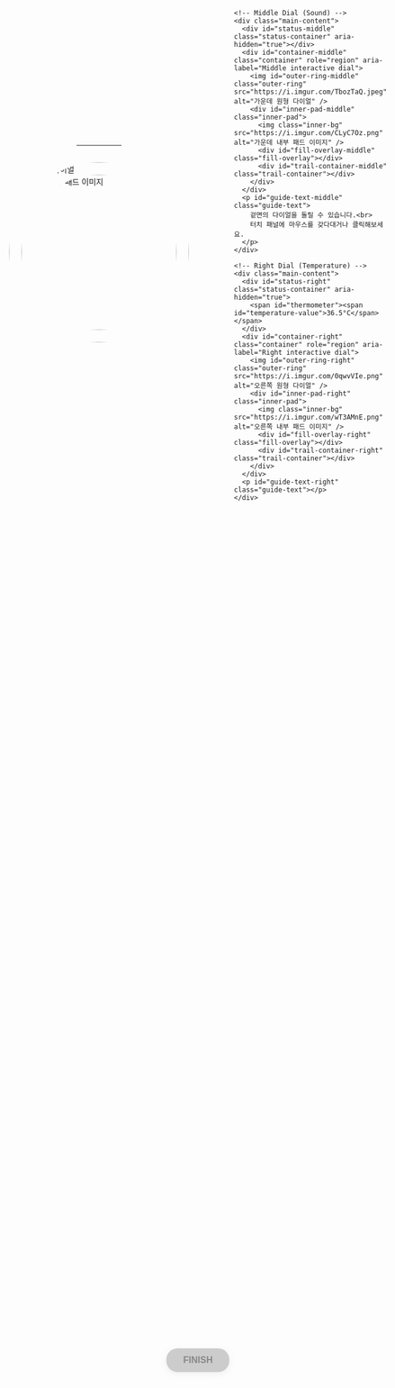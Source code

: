 <!DOCTYPE html>
<html lang="ko">
<head>
  <meta charset="UTF-8" />
  <meta name="viewport" content="width=device-width, initial-scale=1.0, user-scalable=no" />
  <title>향기 다이얼 인터페이스</title>
  <style>
    @import url('https://cdn.jsdelivr.net/npm/@fontsource/pretendard@latest/latin-300.css');
    @import url('https://cdn.jsdelivr.net/npm/@fontsource/pretendard@latest/latin-400.css');
    @import url('https://cdn.jsdelivr.net/npm/@fontsource/pretendard@latest/latin-500.css');

    body {
      height: 100vh; margin: 0; padding: 0;
      display: flex; justify-content: center; align-items: center;
      background: #fff;
      font-family: 'Pretendard', -apple-system, BlinkMacSystemFont, system-ui, Roboto, 'Helvetica Neue', Arial, sans-serif;
      color: #555; user-select: none; overflow: hidden;
    }
    
    /* 메인 화면 */
    #main-screen {
      display: flex;
      flex-direction: column;
      align-items: center;
      justify-content: center;
      width: 100%;
      height: 100%;
    }
    
    #page-container {
      display: flex; justify-content: center; align-items: center; gap: 80px;
    }
    
    /* Finish 버튼 */
    #finish-button {
      position: fixed;
      bottom: 30px;
      left: 50%;
      transform: translateX(-50%);
      padding: 12px 30px;
      background: #ccc;
      color: #888;
      border: none;
      border-radius: 20px;
      font-size: 16px;
      font-weight: 600;
      cursor: not-allowed;
      font-family: 'Pretendard', sans-serif;
      box-shadow: 0 3px 12px rgba(204, 204, 204, 0.3);
      transition: all 0.3s ease;
    }
    
    #finish-button.active {
      background: #333;
      color: white;
      cursor: pointer;
      box-shadow: 0 3px 12px rgba(51, 51, 51, 0.3);
    }
    
    #finish-button.active:hover {
      background: #222;
      transform: translateX(-50%) translateY(-2px);
      box-shadow: 0 5px 16px rgba(51, 51, 51, 0.4);
    }
    
    /* 로딩 화면 */
    #loading-screen {
      display: none;
      flex-direction: column;
      justify-content: center;
      align-items: center;
      width: 100%;
      height: 100%;
      background: #fff;
    }
    
    #loading-text {
      font-size: 16px;
      font-weight: 500;
      color: #666;
      margin-bottom: 40px;
    }
    
    /* 흰 화면 */
    #white-screen {
      display: none;
      flex-direction: column;
      justify-content: center;
      align-items: center;
      width: 100%;
      height: 100%;
      background: #fff;
    }
    
    /* 3D 프린팅스러운 애니메이션 */
    .printer-container {
      width: 200px;
      height: 180px;
      position: relative;
    }
    
    /* 흑백 스타일 아이콘들 - 음영 없는 미니멀 스타일 */
    .floating-icon {
      position: absolute;
      width: 20px;
      height: 20px;
      user-select: none;
      pointer-events: none;
      filter: grayscale(1) contrast(1.2);
      opacity: 0.7;
    }
    
    .planet-icon {
      top: 40px;
      left: 60px;
      animation: float-1 3s ease-in-out infinite;
    }
    
    .rocket-icon {
      top: 80px;
      right: 50px;
      animation: float-2 2.8s ease-in-out infinite 0.5s;
    }
    
    .star-icon {
      top: 120px;
      left: 50px;
      animation: float-3 2.5s ease-in-out infinite 1s;
    }
    
    @keyframes float-1 {
      0%, 100% { transform: translateY(0px) rotate(0deg); }
      50% { transform: translateY(-8px) rotate(5deg); }
    }
    
    @keyframes float-2 {
      0%, 100% { transform: translateY(0px) rotate(0deg); }
      50% { transform: translateY(-10px) rotate(8deg); }
    }
    
    @keyframes float-3 {
      0%, 100% { transform: translateY(0px) rotate(0deg) scale(1); }
      50% { transform: translateY(-6px) rotate(-5deg) scale(1.1); }
    }
    
    /* 노즐: 3D 프린팅처럼 레이어별로 움직임 */
    .printer-nozzle {
      width: 8px;
      height: 12px;
      background: #333;
      position: absolute;
      top: 120px;
      left: 96px;
      border-radius: 0 0 4px 4px;
      animation: nozzle-3d-printing 5s ease-in-out;
    }
    
    .printer-nozzle::before {
      content: '';
      position: absolute;
      top: -6px;
      left: -4px;
      width: 16px;
      height: 6px;
      background: #555;
      border-radius: 8px;
    }
    
    /* 병 형태 - 새로운 색상 */
    .bottle-container {
      position: absolute;
      bottom: 40px;
      left: 85px;
      width: 30px;
      height: 80px;
    }
    
    .bottle-shape {
      position: absolute;
      bottom: 0;
      left: 50%;
      transform: translateX(-50%);
      width: 28px;
      height: 0;
      background: #ACB1FF;
      border-radius: 0 0 14px 14px;
      animation: bottle-build 5s ease-out;
    }
    
    /* 3D 프린팅처럼 레이어별로 노즐 움직임 */
    @keyframes nozzle-3d-printing {
      0% { top: 120px; left: 85px; }
      5% { top: 120px; left: 107px; }
      10% { top: 120px; left: 85px; }
      15% { top: 115px; left: 107px; }
      20% { top: 110px; left: 85px; }
      25% { top: 105px; left: 107px; }
      30% { top: 100px; left: 85px; }
      35% { top: 95px; left: 107px; }
      40% { top: 90px; left: 85px; }
      45% { top: 85px; left: 107px; }
      50% { top: 80px; left: 85px; }
      55% { top: 75px; left: 107px; }
      60% { top: 70px; left: 85px; }
      65% { top: 65px; left: 107px; }
      70% { top: 60px; left: 85px; }
      75% { top: 55px; left: 107px; }
      80% { top: 50px; left: 85px; }
      85% { top: 45px; left: 107px; }
      90% { top: 40px; left: 85px; }
      95% { top: 35px; left: 107px; }
      100% { top: 30px; left: 96px; }
    }
    
    @keyframes bottle-build {
      0%, 15% { height: 0; }
      25% { height: 12px; }
      40% { height: 28px; }
      55% { height: 45px; }
      70% { height: 58px; }
      85% { height: 68px; }
      100% { height: 75px; }
    }
    
    /* 완료 화면 */
    #finish-screen {
      display: none;
      flex-direction: column;
      justify-content: center;
      align-items: center;
      width: 100%;
      height: 100%;
      background: #fff;
      padding: 40px;
      box-sizing: border-box;
    }
    
    #result-image {
      max-width: 40%;
      max-height: 35%;
      object-fit: contain;
      margin-bottom: 20px;
      border-radius: 10px;
    }
    
    /* 완성 메시지 */
    #completion-message {
      font-size: 18px;
      font-weight: 500;
      color: #555;
      margin-bottom: 25px;
      text-align: center;
    }
    
    #home-button {
      padding: 12px 30px;
      background: #666;
      color: white;
      border: none;
      border-radius: 20px;
      font-size: 16px;
      font-weight: 600;
      cursor: pointer;
      font-family: 'Pretendard', sans-serif;
      box-shadow: 0 3px 12px rgba(102, 102, 102, 0.3);
      transition: all 0.3s ease;
    }
    
    #home-button:hover {
      background: #555;
      transform: translateY(-2px);
      box-shadow: 0 5px 16px rgba(102, 102, 102, 0.4);
    }

    .main-content { display: flex; flex-direction: column; align-items: center; position: relative; }
    .status-container {
      width: 320px; height: 30px; margin-bottom: 15px;
      display: flex; align-items: center; justify-content: center; gap: 8px;
    }
    .bar {
      width: 8px; background: #9EA4FF; transition: height 0.2s ease, opacity 0.3s ease;
      border-radius: 4px; height: 6px; opacity: 0.15;
    }
    #thermometer { font-size: 18px; font-weight: 500; }
    .waveform-svg { width: 80px; height: 30px; }
    .waveform-path { stroke: #888; stroke-width: 2; fill: none; transition: d 0.1s linear; }

    .container {
      position: relative; width: 320px; height: 320px; margin: 0 auto; user-select: none;
      transition: transform 0.5s ease-out;
    }
    .outer-ring {
      position: absolute; top: 0; left: 0; width: 100%; height: 100%;
      border-radius: 50%; z-index: 2; cursor: grab; user-select: none; -webkit-user-drag: none;
      object-fit: contain; background: transparent; transition: cursor 0.2s;
      transition: transform 0.1s cubic-bezier(0.4, 0.0, 0.2, 1);
    }
    .outer-ring:active { cursor: grabbing; }
    .outer-ring.no-transition { transition: none; }
    .outer-ring.feedback-pulse { 
      animation: detent-pulse 200ms ease-out;
    }
    
    @keyframes detent-pulse {
      0% { transform: scale(1) rotate(var(--current-rotation)); }
      30% { transform: scale(0.99) rotate(var(--current-rotation)); }
      100% { transform: scale(1) rotate(var(--current-rotation)); }
    }
    
    .inner-pad {
      position: absolute; top: 22px; left: 22px; width: 276px; height: 276px;
      border-radius: 50%; overflow: hidden; z-index: 3; pointer-events: auto; cursor: pointer; box-sizing: border-box;
    }
    .inner-bg { width: 100%; height: 100%; display: block; user-select: none; -webkit-user-drag: none; pointer-events: none; }
    .fill-overlay {
      position: absolute; top: 0; left: 0; width: 100%; height: 100%;
      pointer-events: none; z-index: 5; transition: all 0.5s ease-out; background: var(--fill-gradient);
    }
    .trail-container { position: absolute; left: 0; top: 0; width: 100%; height: 100%; pointer-events: none; z-index: 10; }
    .trail-dot {
      position: absolute; border-radius: 50%; background-color: rgba(158,164,255,0.13); pointer-events: none;
      opacity: 1; animation: dot-fade 1.1s cubic-bezier(0.5,1,0.7,1) forwards;
      filter: blur(15px); transform: translate(-50%, -50%); width: 50px; height: 50px; will-change: filter, opacity;
    }
    @keyframes dot-fade { to { opacity: 0; } }

    .guide-text {
      width: 320px; font-weight: 500; text-align: center; font-size: 14px; color: #555;
      user-select: none; line-height: 1.4; margin: 40px auto 15px auto; visibility: hidden;
    }
    #guide-text-middle { visibility: visible; }

    /* 모바일 반응형 */
    @media (max-width: 768px) {
      #page-container {
        flex-direction: column;
        gap: 40px;
      }
      .container {
        width: 280px;
        height: 280px;
      }
      .guide-text {
        width: 280px;
      }
    }
  </style>
</head>
<body>

<!-- 메인 화면 -->
<div id="main-screen">
  <div id="page-container">
    <!-- Left Dial (Vibration with waveform) -->
    <div class="main-content">
      <div id="status-left" class="status-container" aria-hidden="true">
        <svg id="waveform-svg-left" class="waveform-svg"><path id="waveform-path-left" class="waveform-path" d="M 0 15 L 80 15"></path></svg>
      </div>
      <div id="container-left" class="container" role="region" aria-label="Left interactive dial">
        <img id="outer-ring-left" class="outer-ring" src="https://i.imgur.com/cAtYGyh.png" alt="왼쪽 원형 다이얼" />
        <div id="inner-pad-left" class="inner-pad">
          <img class="inner-bg" src="https://i.imgur.com/daKC5T2.png" alt="왼쪽 내부 패드 이미지" />
          <div id="fill-overlay-left" class="fill-overlay"></div>
          <div id="trail-container-left" class="trail-container"></div>
        </div>
      </div>
      <p id="guide-text-left" class="guide-text"></p>
    </div>

    <!-- Middle Dial (Sound) -->
    <div class="main-content">
      <div id="status-middle" class="status-container" aria-hidden="true"></div>
      <div id="container-middle" class="container" role="region" aria-label="Middle interactive dial">
        <img id="outer-ring-middle" class="outer-ring" src="https://i.imgur.com/TbozTaQ.jpeg" alt="가운데 원형 다이얼" />
        <div id="inner-pad-middle" class="inner-pad">
          <img class="inner-bg" src="https://i.imgur.com/CLyC7Oz.png" alt="가운데 내부 패드 이미지" />
          <div id="fill-overlay-middle" class="fill-overlay"></div>
          <div id="trail-container-middle" class="trail-container"></div>
        </div>
      </div>
      <p id="guide-text-middle" class="guide-text">
        겉면의 다이얼을 돌릴 수 있습니다.<br>
        터치 패널에 마우스를 갖다대거나 클릭해보세요.
      </p>
    </div>

    <!-- Right Dial (Temperature) -->
    <div class="main-content">
      <div id="status-right" class="status-container" aria-hidden="true">
        <span id="thermometer"><span id="temperature-value">36.5°C</span></span>
      </div>
      <div id="container-right" class="container" role="region" aria-label="Right interactive dial">
        <img id="outer-ring-right" class="outer-ring" src="https://i.imgur.com/0qwvVIe.png" alt="오른쪽 원형 다이얼" />
        <div id="inner-pad-right" class="inner-pad">
          <img class="inner-bg" src="https://i.imgur.com/wT3AMnE.png" alt="오른쪽 내부 패드 이미지" />
          <div id="fill-overlay-right" class="fill-overlay"></div>
          <div id="trail-container-right" class="trail-container"></div>
        </div>
      </div>
      <p id="guide-text-right" class="guide-text"></p>
    </div>
  </div>
  
  <button id="finish-button">FINISH</button>
</div>

<!-- 로딩 화면 -->
<div id="loading-screen">
  <div class="printer-container">
    <!-- 흑백 미니멀 스타일 아이콘들 -->
    <svg class="floating-icon planet-icon" viewBox="0 0 24 24" fill="none" stroke="currentColor" stroke-width="2">
      <circle cx="12" cy="12" r="8"/>
      <ellipse cx="12" cy="12" rx="11" ry="3"/>
    </svg>
    
    <svg class="floating-icon rocket-icon" viewBox="0 0 24 24" fill="none" stroke="currentColor" stroke-width="2">
      <path d="M4.5 16.5c-1.5 1.26-2 5-2 5s3.74-.5 5-2c.71-.84.7-2.13-.09-2.91a2.18 2.18 0 0 0-2.91-.09z"/>
      <path d="m12 15-3-3a22 22 0 0 1 2-3.95A12.88 12.88 0 0 1 22 2c0 2.72-.78 7.5-6 11a22.35 22.35 0 0 1-4 2z"/>
      <path d="M9 12H4s.55-3.03 2-4c1.62-1.08 5 0 5 0"/>
      <path d="M12 15v5s3.03-.55 4-2c1.08-1.62 0-5 0-5"/>
    </svg>
    
    <svg class="floating-icon star-icon" viewBox="0 0 24 24" fill="none" stroke="currentColor" stroke-width="2">
      <polygon points="12,2 15.09,8.26 22,9.27 17,14.14 18.18,21.02 12,17.77 5.82,21.02 7,14.14 2,9.27 8.91,8.26 12,2"/>
    </svg>
    
    <div class="printer-nozzle"></div>
    <div class="bottle-container">
      <div class="bottle-shape"></div>
    </div>
  </div>
  <div id="loading-text">병 만드는 중...</div>
</div>

<!-- 흰 화면 -->
<div id="white-screen">
  <!-- 빈 흰 화면 -->
</div>

<!-- 완료 화면 -->
<div id="finish-screen">
  <img id="result-image" alt="결과 이미지" />
  <div id="completion-message">향기가 완성 되었습니다</div>
  <button id="home-button">Home</button>
</div>

<audio id="rain-sound" src="https://actions.google.com/sounds/v1/weather/light_rain.ogg" preload="auto" loop></audio>

<script>
  // Global variables
  const rainSound = document.getElementById('rain-sound');
  rainSound.volume = 0; rainSound.pause();

  let globalDragState = { isDragging: false, dialId: null };
  
  let dialMoved = {
    left: false,
    middle: false,
    right: false
  };

  let dialInstances = {};

  // 3개 이미지
  const resultImages = [
    'https://i.imgur.com/uwJHQSt.png',
    'https://i.imgur.com/rYmbPsr.png', 
    'https://i.imgur.com/KI2WR6a.png'
  ];

  // UI Management
  function checkFinishCondition() {
    const allMoved = Object.values(dialMoved).every(moved => moved === true);
    const finishButton = document.getElementById('finish-button');
    
    if (allMoved) {
      finishButton.classList.add('active');
      finishButton.disabled = false;
    } else {
      finishButton.classList.remove('active');
      finishButton.disabled = true;
    }
  }

  function showLoadingScreen() {
    const finishButton = document.getElementById('finish-button');
    if (!finishButton.classList.contains('active')) return;
    
    document.getElementById('main-screen').style.display = 'none';
    document.getElementById('loading-screen').style.display = 'flex';
    
    setTimeout(() => {
      showWhiteScreen();
    }, 5000);
  }

  function showWhiteScreen() {
    document.getElementById('loading-screen').style.display = 'none';
    document.getElementById('white-screen').style.display = 'flex';
    
    setTimeout(() => {
      showFinishScreen();
    }, 2000);
  }

  function showFinishScreen() {
    const randomIndex = Math.floor(Math.random() * resultImages.length);
    const selectedImage = resultImages[randomIndex];
    
    const resultImg = document.getElementById('result-image');
    resultImg.src = selectedImage;
    
    document.getElementById('white-screen').style.display = 'none';
    document.getElementById('finish-screen').style.display = 'flex';
  }

  function showMainScreen() {
    document.getElementById('main-screen').style.display = 'flex';
    document.getElementById('loading-screen').style.display = 'none';
    document.getElementById('white-screen').style.display = 'none';
    document.getElementById('finish-screen').style.display = 'none';
    
    resetAllDials();
  }

  function resetAllDials() {
    dialMoved = {
      left: false,
      middle: false,
      right: false
    };
    
    Object.keys(dialInstances).forEach(dialId => {
      dialInstances[dialId].reset();
    });
    
    rainSound.pause();
    rainSound.currentTime = 0;
    rainSound.volume = 0;
    
    checkFinishCondition();
  }

  document.getElementById('finish-button').addEventListener('click', showLoadingScreen);
  document.getElementById('home-button').addEventListener('click', showMainScreen);

  // Dial setup (360도 4단계 + 360도 지점 피드백)
  function setupDial(dialId, { fillSteps, fillType, effect }) {
    const container = document.getElementById(`container-${dialId}`);
    const outerRing = document.getElementById(`outer-ring-${dialId}`);
    const innerPad = document.getElementById(`inner-pad-${dialId}`);
    const fillOverlay = document.getElementById(`fill-overlay-${dialId}`);
    const trailContainer = document.getElementById(`trail-container-${dialId}`);

    let isDragging = false;
    let currentFill = 0, fadeTimeout = null;
    let animationFrame = null;
    let currentlyDraggedDial = null;
    
    let totalRotation = 0;
    let lastMouseAngle = 0;
    let currentStep = 0;
    let initialStep = 0;

    function getMouseAngle(event) {
      const rect = container.getBoundingClientRect();
      const centerX = rect.left + rect.width / 2;
      const centerY = rect.top + rect.height / 2;
      return Math.atan2(event.clientY - centerY, event.clientX - centerX) * (180 / Math.PI);
    }

    function normalizeAngleDiff(angle) {
      while (angle > 180) angle -= 360;
      while (angle < -180) angle += 360;
      return angle;
    }

    function triggerDetentFeedback(stepAngle) {
      outerRing.classList.remove('feedback-pulse');
      outerRing.style.setProperty('--current-rotation', `${stepAngle}deg`);
      outerRing.offsetHeight;
      outerRing.classList.add('feedback-pulse');
      setTimeout(() => {
        outerRing.classList.remove('feedback-pulse');
      }, 200);
    }

    function updateSoundBars(level) {
      const middleStatus = document.getElementById('status-middle');
      middleStatus.innerHTML = '';
      if (effect === 'sound') {
        for (let i = 0; i < 3; i++) {
          const bar = document.createElement('div');
          bar.className = 'bar';
          bar.style.height = `${8 + i * 4}px`;
          bar.style.opacity = i < level ? '1' : '0.15';
          middleStatus.appendChild(bar);
        }
      }
    }

    function updateTemperatureByStep(stepIdx) {
      let temp;
      if (stepIdx === 0) temp = 36.5;
      else if (stepIdx === 1) temp = 45.0;
      else if (stepIdx === 2) temp = 55.0;
      else if (stepIdx === 3) temp = 65.0;
      else temp = 36.5;
      
      document.getElementById('temperature-value').textContent = `${temp.toFixed(1)}°C`;
    }

    function updateDialFromStep(triggeredByUser = false) {
      const stepAngles = [0, 90, 180, 270];
      let displayAngle = stepAngles[currentStep] || 0;
      
      if (currentStep >= 4) {
        displayAngle = 360;
        currentStep = 4;
      }
      
      outerRing.style.transform = `rotate(${displayAngle}deg)`;
      
      if (triggeredByUser) {
        triggerDetentFeedback(displayAngle);
      }
      
      if (currentStep !== initialStep) {
        dialMoved[dialId] = true;
        checkFinishCondition();
      }

      if (effect === 'sound') {
        let level;
        if (currentStep === 0) level = 0;
        else if (currentStep === 1) level = 1;
        else if (currentStep === 2) level = 2;
        else if (currentStep === 3 || currentStep === 4) level = 3;
        else level = 0;
        
        rainSound.volume = Math.min(1, Math.max(0, currentStep / 3));
        updateSoundBars(level);
      }
      if (effect === 'temperature') {
        updateTemperatureByStep(currentStep);
      }
    }

    function animateEffect(time) {
      let amplitude;
      if (currentStep === 0) amplitude = 0;
      else if (currentStep === 1) amplitude = 3;
      else if (currentStep === 2) amplitude = 7;
      else if (currentStep === 3 || currentStep === 4) amplitude = 12;
      else amplitude = 0;
      
      if (effect === 'vibration') {
        const vibX = Math.sin(time / 20) * amplitude;
        const vibY = Math.sin(time / 15) * amplitude * 0.7;
        container.style.transform = `translate(${vibX}px, ${vibY}px)`;
        
        const path = document.getElementById('waveform-path-left');
        if (path) {
          const width = 80, height = 30;
          let d = `M 0 ${height/2}`;
          
          if (currentStep === 0) {
            d = `M 0 ${height/2} L ${width} ${height/2}`;
          } else if (currentStep === 1) {
            const freq = 3;
            for (let x = 0; x <= width; x++) {
              const yOff = Math.sin(time/180 + (x/width)*Math.PI*freq) * 2;
              d += ` L ${x} ${height/2 + yOff}`;
            }
          } else if (currentStep === 2) {
            const freq = 5;
            for (let x = 0; x <= width; x++) {
              const yOff = Math.sin(time/120 + (x/width)*Math.PI*freq) * 5;
              d += ` L ${x} ${height/2 + yOff}`;
            }
          } else if (currentStep === 3 || currentStep === 4) {
            const freq = 7;
            for (let x = 0; x <= width; x++) {
              const yOff = Math.sin(time/80 + (x/width)*Math.PI*freq) * 10;
              d += ` L ${x} ${height/2 + yOff}`;
            }
          }
          
          path.setAttribute('d', d);
        }
      }
      animationFrame = requestAnimationFrame(animateEffect);
    }

    function reset() {
      isDragging = false;
      currentFill = 0;
      
      if (animationFrame) {
        cancelAnimationFrame(animationFrame);
        animationFrame = null;
      }
      
      totalRotation = 0;
      currentStep = 0;
      initialStep = 0;
      
      outerRing.classList.remove('no-transition', 'feedback-pulse');
      container.style.transform = 'translate(0px, 0px)';
      updateDialFromStep(false);
      updateFill();
      trailContainer.innerHTML = '';
      
      if (effect === 'vibration') {
        const path = document.getElementById('waveform-path-left');
        if (path) {
          path.setAttribute('d', 'M 0 15 L 80 15');
        }
      }
    }

    outerRing.addEventListener('mousedown', (e) => {
      e.preventDefault();
      isDragging = true; 
      currentlyDraggedDial = dialId;
      globalDragState.isDragging = true;
      globalDragState.dialId = dialId;
      
      lastMouseAngle = getMouseAngle(e);
      outerRing.classList.add('no-transition');

      if (effect === 'sound' && rainSound.paused) rainSound.play();
      if (effect === 'vibration') {
        if (!animationFrame) animationFrame = requestAnimationFrame(animateEffect);
      }
    });

    window.addEventListener('mousemove', (e) => {
      if (!isDragging || currentlyDraggedDial !== dialId) return;

      const currentMouseAngle = getMouseAngle(e);
      const angleDiff = normalizeAngleDiff(currentMouseAngle - lastMouseAngle);
      
      totalRotation += angleDiff;
      lastMouseAngle = currentMouseAngle;
      
      const newStep = Math.round(totalRotation / 90);
      const clampedStep = Math.max(0, Math.min(4, newStep));
      
      if (clampedStep !== currentStep) {
        currentStep = clampedStep;
        updateDialFromStep(true);
        
        if (newStep < 0) {
          totalRotation = 0;
        } else if (newStep > 4) {
          totalRotation = 360;
        }
      } else {
        const displayAngle = totalRotation;
        outerRing.style.transform = `rotate(${displayAngle}deg)`;
      }
    });

    window.addEventListener('mouseup', () => {
      if (isDragging && currentlyDraggedDial === dialId) {
        isDragging = false; 
        currentlyDraggedDial = null;
        globalDragState.isDragging = false;
        globalDragState.dialId = null;
        
        if (currentStep === 4) {
          totalRotation = 360;
        } else {
          totalRotation = currentStep * 90;
        }
        outerRing.classList.remove('no-transition');
        updateDialFromStep(true);
      }
    });

    function updateFill() {
      let gradient, blendMode = 'overlay', filter = 'blur(15px)', color = 'rgba(100, 120, 255, 0.45)';
      if (currentFill === 0) gradient = 'none';
      else {
        if (fillType === 'donut') {
          const circleSize = (currentFill / fillSteps) * 100;
          gradient = `radial-gradient(circle, ${color} ${circleSize}%, transparent ${circleSize + 1}%)`;
        } else if (fillType === 'circle-out') {
          filter = 'blur(25px)';
          const innerSize = 100 - (currentFill / fillSteps) * 100;
          gradient = `radial-gradient(circle, transparent ${innerSize}%, ${color} ${innerSize + 1}%)`;
        } else {
          const fillPercent = (currentFill / fillSteps) * 100;
          gradient = `linear-gradient(to right, ${color} 0%, ${color} ${fillPercent}%, transparent ${fillPercent}%, transparent 100%)`;
        }
      }
      fillOverlay.style.background = gradient;
      fillOverlay.style.mixBlendMode = blendMode;
      fillOverlay.style.filter = filter;
    }

    innerPad.addEventListener('click', () => {
      currentFill = (currentFill < fillSteps) ? currentFill + 1 : 0;
      updateFill();
      if (fadeTimeout) clearTimeout(fadeTimeout);
      fadeTimeout = setTimeout(() => { currentFill = 0; updateFill(); }, 4000);
    });

    let trailLastTime = 0;
    innerPad.addEventListener('mousemove', (e) => {
      if (globalDragState.isDragging) return;
      
      const rect = innerPad.getBoundingClientRect();
      const x = e.clientX - rect.left, y = e.clientY - rect.top;
      const now = Date.now();
      if (now - trailLastTime > 15) {
        trailLastTime = now;
        const dot = document.createElement('div');
        dot.className = 'trail-dot';
        dot.style.left = `${x}px`; dot.style.top = `${y}px`;
        trailContainer.appendChild(dot);
        setTimeout(() => dot.remove(), 1100);
      }
    });

    updateFill();
    if (effect === 'sound') updateSoundBars(0);
    if (effect === 'temperature') updateTemperatureByStep(0);
    updateDialFromStep(false);
    
    dialInstances[dialId] = { reset };
  }

  // Dials init
  setupDial('left',   { fillSteps: 6, fillType: 'donut',     effect: 'vibration'   });
  setupDial('middle', { fillSteps: 9, fillType: 'linear',    effect: 'sound'       });
  setupDial('right',  { fillSteps: 7, fillType: 'circle-out',effect: 'temperature' });

  checkFinishCondition();
</script>
</body>
</html>
